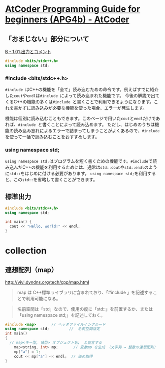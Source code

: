 # [AtCoder Programming Guide for beginners (APG4b) - AtCoder](https://atcoder.jp/contests/apg4b)



## 「おまじない」部分について

[B - 1.01.出力とコメント](https://atcoder.jp/contests/apg4b/tasks/APG4b_b)


```cpp
#include <bits/stdc++.h>
using namespace std;
```

### #include <bits/stdc++.h>

`#include `はC++の機能を「全て」読み込むための命令です。例えばすでに紹介した`cout`や`endl`は`#include `によって読み込まれた機能です。 今後の解説で出てくるC++の機能の多くは`#include `と書くことで利用できるようになります。これを書かずに読み込みが必要な機能を使った場合、エラーが発生します。

機能は個別に読み込むこともできます。このページで用いた`cout`と`endl`だけであれば、`#include `と書くことによって読み込めます。
ただし、はじめのうちは機能の読み込み忘れによるエラーで詰まってしまうことがよくあるので、`#include `を使って一括で読み込むことをおすすめします。

### using namespace std;

`using namespace std;`はプログラムを短く書くための機能です。`#include`で読み込んだC++の機能を利用するためには、通常は`std::cout`や`std::endl`のように`std::`をはじめに付ける必要があります。 `using namespace std;`を利用すると、この`std::`を省略して書くことができます。


## 標準出力

```cpp
#include <bits/stdc++.h>
using namespace std;

int main() {
  cout << "Hello, world!" << endl;
}
```

# collection

## 連想配列（map）
http://vivi.dyndns.org/tech/cpp/map.html

> map は C++標準ライブラリに含まれており、「#include <map>」を記述することで利用可能になる。

> 名前空間は「std」なので、使用の度に「std::」を前置するか、または「using namespace std;」を記述しておく。

```cpp
#include <map>       // ヘッダファイルインクルード
using namespace std;         //  名前空間指定
int main()
{
  // map<キー型, 値型> オブジェクト名;　と宣言する
    map<string, int> mp;       // 変数mp を生成　（文字列 → 整数の連想配列）
    mp["a"] = 1;
    cout << mp["a"] << endl;  // 値の取得
}
```


